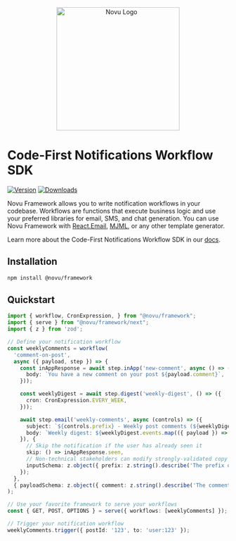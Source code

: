 <div align="center">
  <a href="https://novu.co?utm_source=github" target="_blank">
  <picture>
    <source media="(prefers-color-scheme: dark)" srcset="https://user-images.githubusercontent.com/2233092/213641039-220ac15f-f367-4d13-9eaf-56e79433b8c1.png">
    <img alt="Novu Logo" src="https://user-images.githubusercontent.com/2233092/213641043-3bbb3f21-3c53-4e67-afe5-755aeb222159.png" width="280"/>
  </picture>
  </a>
</div>

# Code-First Notifications Workflow SDK

[![Version](https://img.shields.io/npm/v/@novu/framework.svg)](https://www.npmjs.org/package/@novu/framework)
[![Downloads](https://img.shields.io/npm/dm/@novu/framework.svg)](https://www.npmjs.com/package/@novu/framework)

Novu Framework allows you to write notification workflows in your codebase. Workflows are functions that execute business logic and use your preferred libraries for email, SMS, and chat generation. You can use Novu Framework with [React.Email](https://react.email/), [MJML](https://mjml.io/), or any other template generator.

Learn more about the Code-First Notifications Workflow SDK in our [docs](https://docs.novu.co/framework/quickstart).

## Installation

```bash
npm install @novu/framework
```

## Quickstart

```typescript
import { workflow, CronExpression, } from "@novu/framework";
import { serve } from "@novu/framework/next";
import { z } from 'zod';

// Define your notification workflow
const weeklyComments = workflow(
  'comment-on-post',
  async ({ payload, step }) => {
    const inAppResponse = await step.inApp('new-comment', async () => ({
      body: `You have a new comment on your post ${payload.comment}`,
    }));

    const weeklyDigest = await step.digest('weekly-digest', () => ({
      cron: CronExpression.EVERY_WEEK,
    }));

    await step.email('weekly-comments', async (controls) => ({
      subject: `${controls.prefix} - Weekly post comments (${weeklyDigest.events.length})`,
      body: `Weekly digest: ${weeklyDigest.events.map(({ payload }) => payload.comment).join(', ')}`,
    }), {
      // Skip the notification if the user has already seen it
      skip: () => inAppResponse.seen,
      // Non-technical stakeholders can modify strongly-validated copy in Novu Cloud
      inputSchema: z.object({ prefix: z.string().describe('The prefix of the subject.').default('Hi!') }),
    });
  },
  { payloadSchema: z.object({ comment: z.string().describe('The comment on the post.') }) }
);

// Use your favorite framework to serve your workflows
const { GET, POST, OPTIONS } = serve({ workflows: [weeklyComments] });

// Trigger your notification workflow
weeklyComments.trigger({ postId: '123', to: 'user:123' });
```
